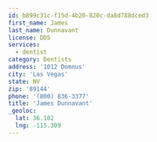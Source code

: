 ```yaml
---
id: b899c31c-f15d-4b20-820c-da8d788dced3
first_name: James
last_name: Dunnavant
license: DDS
services:
  - dentist
category: Dentists
address: '1012 Domnus'
city: 'Las Vegas'
state: NV
zip: '89144'
phone: '(800) 836-3377'
title: 'James Dunnavant'
_geoloc:
  lat: 36.182
  lng: -115.309
---
```

